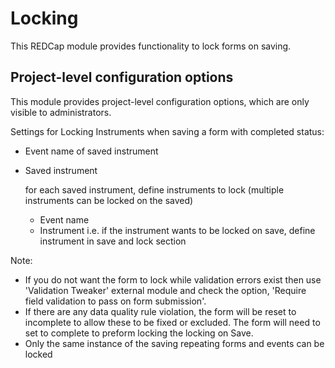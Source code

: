 # Locking

This REDCap module provides functionality to lock forms on saving.



## Project-level configuration options

This module provides project-level configuration options, which are only visible to
administrators.

Settings for Locking Instruments when saving a form with completed status:
* Event name of saved instrument
* Saved instrument

	for each saved instrument, define instruments to lock (multiple instruments can be locked on the saved) 
	* Event name
	* Instrument
i.e. if the instrument wants to be locked on save, define instrument in save and lock section
	
Note: 
* If you do not want the form to lock while validation errors exist then use 'Validation Tweaker' external module and check the option, 'Require field validation to pass on form submission'.
* If there are any data quality rule violation, the form will be reset to incomplete to allow these to be fixed or excluded. The form will need to set to complete to preform locking the locking on Save.
* Only the same instance of the saving repeating forms and events can be locked 

